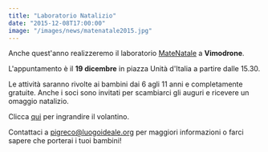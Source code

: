 ```yaml
---
title: "Laboratorio Natalizio"
date: "2015-12-08T17:00:00"
image: "/images/news/matenatale2015.jpg"
---
```


Anche quest'anno realizzeremo il laboratorio [MateNatale][2] a **Vimodrone**.

L'appuntamento è il **19 dicembre** in piazza Unità d'Italia a partire dalle 15.30.

Le attività saranno rivolte ai bambini dai 6 agli 11 anni e completamente gratuite.
Anche i soci sono invitati per scambiarci gli auguri e ricevere un omaggio natalizio.

Clicca <a href="/volantini/volantino-matenatale2015.png" target='_blank'>qui</a> per ingrandire il volantino.



Contattaci a [pigreco@luogoideale.org][1] per maggiori informazioni o farci sapere che porterai i tuoi bambini!

[1]: mailto:pigreco@luogoideale.org
[2]: http://pigreco.luogoideale.org/#mate-natale
